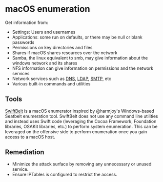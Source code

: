 # macOS enumeration

Get information from:

* Settings: Users and usernames
* Applications: some run on defaults, or there may be null or blank passwords
* Permissions on key directories and files
* Shares if macOS shares resources over the network
* Samba, the linux equivalent to smb, may give information about the windows network and its shares
* NFS information can give information on permissions and the network services
* Network services such as [DNS](dns.md), [LDAP](ldap.md), [SMTP](smtp.md), etc
* Various built-in commands and utilities

## Tools

[SwiftBelt](https://github.com/cedowens/SwiftBelt) is a macOS enumerator inspired by @harmjoy's Windows-based Seatbelt enumeration tool. SwiftBelt does 
not use any command line utilities and instead uses Swift code (leveraging the Cocoa Framework, Foundation libraries, 
OSAKit libraries, etc.) to perform system enumeration. This can be leveraged on the offensive side to perform 
enumeration once you gain access to a macOS host. 

## Remediation

* Minimize the attack surface by removing any unnecessary or unused service.
* Ensure IPTables is configured to restrict the access.

